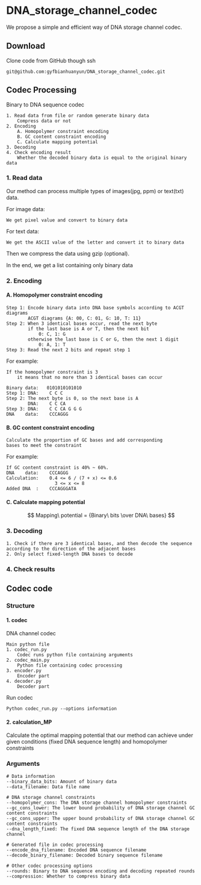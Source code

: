# DNA_storage_channel_codec
We propose a simple and efficient way of DNA storage channel codec.

## Download
Clone code from GitHub though ssh
```
git@github.com:gyfbianhuanyun/DNA_storage_channel_codec.git
```

## Codec Processing
Binary to DNA sequence codec
```
1. Read data from file or random generate binary data
    Compress data or not
2. Encoding
    A. Homopolymer constraint encoding
    B. GC content constraint encoding
    C. Calculate mapping potential
3. Decoding
4. Check encoding result
    Whether the decoded binary data is equal to the original binary data
```

### 1. Read data
Our method can process multiple types of images(jpg, ppm) or text(txt) data.

For image data:
    
    We get pixel value and convert to binary data
 
For text data:

    We get the ASCII value of the letter and convert it to binary data
 
Then we compress the data using gzip (optional).

In the end, we get a list containing only binary data

### 2. Encoding

#### A. Homopolymer constraint encoding
```
Step 1: Encode binary data into DNA base symbols according to ACGT diagrams
        ACGT diagrams {A: 00, C: 01, G: 10, T: 11}
Step 2: When 3 identical bases occur, read the next byte
        if the last base is A or T, then the next bit
            0: C, 1: G
        otherwise the last base is C or G, then the next 1 digit
            0: A, 1: T
Step 3: Read the next 2 bits and repeat step 1
```
For example:
```
If the homopolymer constraint is 3
    it means that no more than 3 identical bases can occur

Binary data:   0101010101010
Step 1: DNA:    C C C
Step 2: The next byte is 0, so the next base is A
        DNA:    C C CA
Step 3: DNA:    C C CA G G G
DNA    data:    CCCAGGG  
```
#### B. GC content constraint encoding
```
Calculate the proportion of GC bases and add corresponding
bases to meet the constraint
```
For example:
```
If GC content constraint is 40% ~ 60%.
DNA    data:    CCCAGGG
Calculation:    0.4 <= 6 / (7 + x) <= 0.6
                  3 <= x <= 8
Added DNA  :    CCCAGGGATA
```
#### C. Calculate mapping potential
$$ Mapping\  potential = {Binary\  bits \over DNA\  bases} $$

### 3. Decoding
```
1. Check if there are 3 identical bases, and then decode the sequence according to the direction of the adjacent bases
2. Only select fixed-length DNA bases to decode
```

### 4. Check results

## Codec code
### Structure
#### 1. codec
DNA channel codec
```
Main python file
1. codec_run.py
    Codec runs python file containing arguments 
2. codec_main.py
    Python file containing codec processing
3. encoder.py
    Encoder part
4. decoder.py
    Decoder part
```

Run codec
```
Python codec_run.py --options information
```

#### 2. calculation_MP
Calculate the optimal mapping potential that our method can achieve
under given conditions (fixed DNA sequence length) and homopolymer constraints

### Arguments
```
# Data information
--binary_data_bits: Amount of binary data
--data_filename: Data file name

# DNA storage channel constraints
--homopolymer_cons: The DNA storage channel homopolymer constraints
--gc_cons_lower: The lower bound probability of DNA storage channel GC content constraints
--gc_cons_upper: The upper bound probability of DNA storage channel GC content constraints
--dna_length_fixed: The fixed DNA sequence length of the DNA storage channel

# Generated file in codec processing
--encode_dna_filename: Encoded DNA sequence filename
--decode_binary_filename: Decoded binary sequence filename

# Other codec processing options
--rounds: Binary to DNA sequence encoding and decoding repeated rounds
--compression: Whether to compress binary data
```
